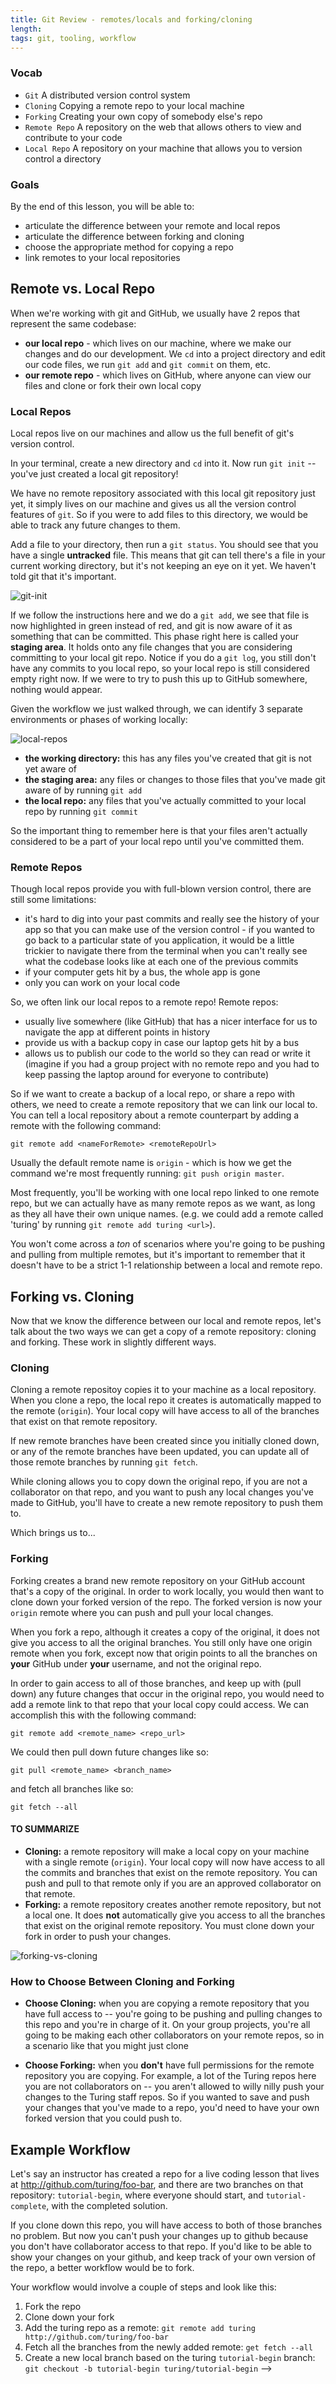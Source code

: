 ```yaml
---
title: Git Review - remotes/locals and forking/cloning
length:
tags: git, tooling, workflow
---
```


### Vocab

- `Git` A distributed version control system
- `Cloning` Copying a remote repo to your local machine
- `Forking` Creating your own copy of somebody else's repo
- `Remote Repo` A repository on the web that allows others to view and contribute to your code
- `Local Repo` A repository on your machine that allows you to version control a directory

### Goals

By the end of this lesson, you will be able to:

* articulate the difference between your remote and local repos
* articulate the difference between forking and cloning
* choose the appropriate method for copying a repo
* link remotes to your local repositories


## Remote vs. Local Repo

When we're working with git and GitHub, we usually have 2 repos that represent the same codebase:

* **our local repo** - which lives on our machine, where we make our changes and do our development. We `cd` into a project directory and edit our code files, we run `git add` and `git commit` on them, etc.
* **our remote repo** - which lives on GitHub, where anyone can view our files and clone or fork their own local copy

### Local Repos

Local repos live on our machines and allow us the full benefit of git's version control.

In your terminal, create a new directory and `cd` into it. Now run `git init` -- you've just created a local git repository!

We have no remote repository associated with this local git repository just yet, it simply lives on our machine and gives us all the version control features of `git`. So if you were to add files to this directory, we would be able to track any future changes to them.

Add a file to your directory, then run a `git status`. You should see that you have a single **untracked** file. This means that git can tell there's a file in your current working directory, but it's not keeping an eye on it yet. We haven't told git that it's important. 

![git-init](/assets/images/lessons/git/git-init.gif)

If we follow the instructions here and we do a `git add`, we see that file is now highlighted in green instead of red, and git is now aware of it as something that can be committed. This phase right here is called your **staging area**. It holds onto any file changes that you are considering committing to your local git repo. Notice if you do a `git log`, you still don't have any commits to you local repo, so your local repo is still considered empty right now. If we were to try to push this up to GitHub somewhere, nothing would appear.

Given the workflow we just walked through, we can identify 3 separate environments or phases of working locally:

![local-repos](/assets/images/lessons/git/local-repos.png)

* **the working directory:** this has any files you've created that git is not yet aware of
* **the staging area:** any files or changes to those files that you've made git aware of by running `git add`
* **the local repo:** any files that you've actually committed to your local repo by running `git commit`

So the important thing to remember here is that your files aren't actually considered to be a part of your local repo until you've committed them.


### Remote Repos

Though local repos provide you with full-blown version control, there are still some limitations:

* it's hard to dig into your past commits and really see the history of your app so that you can make use of the version control - if you wanted to go back to a particular state of you application, it would be a little trickier to navigate there from the terminal when you can't really see what the codebase looks like at each one of the previous commits
* if your computer gets hit by a bus, the whole app is gone
* only you can work on your local code

So, we often link our local repos to a remote repo! Remote repos:

* usually live somewhere (like GitHub) that has a nicer interface for us to navigate the app at different points in history
* provide us with a backup copy in case our laptop gets hit by a bus
* allows us to publish our code to the world so they can read or write it (imagine if you had a group project with no remote repo and you had to keep passing the laptop around for everyone to contribute)

So if we want to create a backup of a local repo, or share a repo with others, we need to create a remote repository that we can link our local to. You can tell a local repository about a remote counterpart by adding a remote with the following command:

`git remote add <nameForRemote> <remoteRepoUrl>`

Usually the default remote name is `origin` - which is how we get the command we're most frequently running: `git push origin master`. 

Most frequently, you'll be working with one local repo linked to one remote repo, but we can actually have as many remote repos as we want, as long as they all have their own unique names. (e.g. we could add a remote called 'turing' by running `git remote add turing <url>`).

You won't come across a *ton* of scenarios where you're going to be pushing and pulling from multiple remotes, but it's important to remember that it doesn't have to be a strict 1-1 relationship between a local and remote repo.


## Forking vs. Cloning

Now that we know the difference between our local and remote repos, let's talk about the two ways we can get a copy of a remote repository: cloning and forking. These work in slightly different ways.

### Cloning

Cloning a remote repositoy copies it to your machine as a local repository. When you clone a repo, the local repo it creates is automatically mapped to the remote (`origin`). Your local copy will have access to all of the branches that exist on that remote repository.

If new remote branches have been created since you initially cloned down, or any of the remote branches have been updated, you can update all of those remote branches by running `git fetch`.

While cloning allows you to copy down the original repo, if you are not a collaborator on that repo, and you want to push any local changes you've made to GitHub, you'll have to create a new remote repository to push them to.

Which brings us to...

### Forking

Forking creates a brand new remote repository on your GitHub account that's a copy of the original. In order to work locally, you would then want to clone down your forked version of the repo. The forked version is now your `origin` remote where you can push and pull your local changes.

When you fork a repo, although it creates a copy of the original, it does not give you access to all the original branches. You still only have one origin remote when you fork, except now that origin points to all the branches on **your** GitHub under **your** username, and not the original repo.

In order to gain access to all of those branches, and keep up with (pull down) any future changes that occur in the original repo, you would need to add a remote link to that repo that your local copy could access. We can accomplish this with the following command:

`git remote add <remote_name> <repo_url>`

We could then pull down future changes like so:

`git pull <remote_name> <branch_name>`

and fetch all branches like so:

`git fetch --all`


<!-- If you want to create a new local branch, based on an existing remote branch, you can then do:

`git checkout -b <new_branch_name> <remote_name>/<remote_branch_name>`
 -->



#### TO SUMMARIZE


* **Cloning:** a remote repository will make a local copy on your machine with a single remote (`origin`). Your local copy will now have access to all the commits and branches that exist on the remote repository. You can push and pull to that remote only if you are an approved collaborator on that remote.
* **Forking:** a remote repository creates another remote repository, but not a local one. It does **not** automatically give you access to all the branches that exist on the original remote repository. You must clone down your fork in order to push your changes. 

![forking-vs-cloning](/assets/images/lessons/git/forking-vs-cloning.png)



### How to Choose Between Cloning and Forking

* **Choose Cloning:** when you are copying a remote repository that you have full access to -- you're going to be pushing and pulling changes to this repo and you're in charge of it. On your group projects, you're all going to be making each other collaborators on your remote repos, so in a scenario like that you might just clone

* **Choose Forking:** when you **don't** have full permissions for the remote repository you are copying. For example, a lot of the Turing repos here you are not collaborators on -- you aren't allowed to willy nilly push your changes to the Turing staff repos. So if you wanted to save and push your changes that you've made to a repo, you'd need to have your own forked version that you could push to.



## Example Workflow

Let's say an instructor has created a repo for a live coding lesson that lives at http://github.com/turing/foo-bar, and there are two branches on that repository: `tutorial-begin`, where everyone should start, and `tutorial-complete`, with the completed solution.

If you clone down this repo, you will have access to both of those branches no problem. But now you can't push your changes up to github because you don't have collaborator access to that repo. If you'd like to be able to show your changes on your github, and keep track of your own version of the repo, a better workflow would be to fork.

Your workflow would involve a couple of steps and look like this:

1. Fork the repo
2. Clone down your fork
3. Add the turing repo as a remote: `git remote add turing http://github.com/turing/foo-bar`
4. Fetch all the branches from the newly added remote: `get fetch --all`
5. Create a new local branch based on the turing `tutorial-begin` branch: `git checkout -b tutorial-begin turing/tutorial-begin` -->